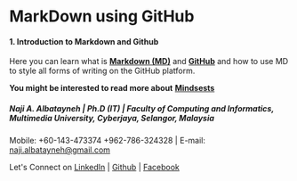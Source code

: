 # MarkDown using GitHub

#### 1. Introduction to Markdown and Github
Here you can learn what is [**Markdown (MD)**](https://naji-albatayneh.github.io/reading-notes/markdown) and [**GitHub**](https://naji-albatayneh.github.io/reading-notes/github) and how to use MD to style all forms of writing on the GitHub platform.


**You might be interested to read more about** [**Mindsests**](https://naji-albatayneh.github.io/reading-notes/)

##### Naji A. Albatayneh | Ph.D (IT) | Faculty of Computing and Informatics, Multimedia University, Cyberjaya, Selangor, Malaysia

Mobile: +60-143-473374  +962-786-324328 | E-mail: naji.albatayneh@gmail.com

Let's Connect on [LinkedIn](https://www.linkedin.com/in/naji-a-albatayneh/) | [Github](https://github.com/naji-albatayneh) | [Facebook](https://web.facebook.com/naji.albatayneh/)
